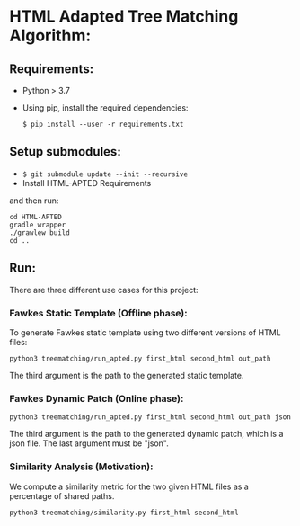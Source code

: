 # HTML Adapted Tree Matching Algorithm:

## Requirements:

- Python > 3.7
- Using pip, install the required dependencies:

    ```$ pip install --user -r requirements.txt```
    
## Setup submodules:

- ```$ git submodule update --init --recursive```
- Install HTML-APTED Requirements

and then run:
```
cd HTML-APTED
gradle wrapper
./grawlew build
cd ..
```

## Run:

There are three different use cases for this project:

### Fawkes Static Template (Offline phase):

To generate Fawkes static template using two different versions of HTML files:

```
python3 treematching/run_apted.py first_html second_html out_path
```
The third argument is the path to the generated static template.

### Fawkes Dynamic Patch (Online phase):
```
python3 treematching/run_apted.py first_html second_html out_path json
```
The third argument is the path to the generated dynamic patch, which is a json file. The last argument must be "json".


### Similarity Analysis (Motivation):
We compute a similarity metric for the two given HTML files as a percentage of shared paths.
```
python3 treematching/similarity.py first_html second_html
```
